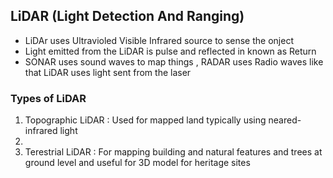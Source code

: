 ## LiDAR (Light Detection And Ranging)
* LiDAr uses Ultravioled Visible Infrared source to sense the onject
* Light emitted from the LiDAR is pulse and reflected in known as Return
* SONAR uses sound waves to map things , RADAR uses Radio waves like that LiDAR uses light sent from the laser
### Types of LiDAR
1. Topographic LiDAR : Used for mapped land typically using neared-infrared light
1.
1. Terestrial LiDAR : For mapping building and natural features and trees at ground level and useful for 3D model for heritage sites


